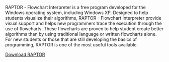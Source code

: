 RAPTOR - Flowchart Interpreter is a free program developed for the Windows operating system, including Windows XP.
Designed to help students visualize their algorithms, RAPTOR - Flowchart Interpreter provide visual support and helps new programmers trace the execution through the use of flowcharts.
These flowcharts are proven to help student create better algorithms than by using traditional language or written flowcharts alone. 
For new students or those that are still developing the basics of programming, RAPTOR is one of the most useful tools available.

[Download RAPTOR](https://raptor.martincarlisle.com/raptor2019.msi)
